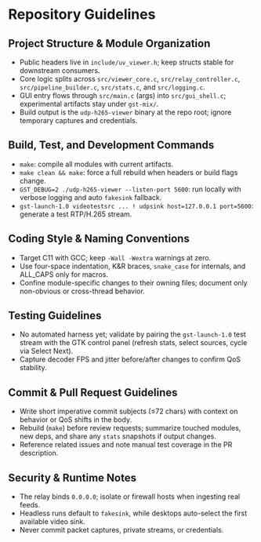 # Repository Guidelines

## Project Structure & Module Organization
- Public headers live in `include/uv_viewer.h`; keep structs stable for downstream consumers.
- Core logic splits across `src/viewer_core.c`, `src/relay_controller.c`, `src/pipeline_builder.c`, `src/stats.c`, and `src/logging.c`.
- GUI entry flows through `src/main.c` (args) into `src/gui_shell.c`; experimental artifacts stay under `gst-mix/`.
- Build output is the `udp-h265-viewer` binary at the repo root; ignore temporary captures and credentials.

## Build, Test, and Development Commands
- `make`: compile all modules with current artifacts.
- `make clean && make`: force a full rebuild when headers or build flags change.
- `GST_DEBUG=2 ./udp-h265-viewer --listen-port 5600`: run locally with verbose logging and auto `fakesink` fallback.
- `gst-launch-1.0 videotestsrc ... ! udpsink host=127.0.0.1 port=5600`: generate a test RTP/H.265 stream.

## Coding Style & Naming Conventions
- Target C11 with GCC; keep `-Wall -Wextra` warnings at zero.
- Use four-space indentation, K&R braces, `snake_case` for internals, and ALL_CAPS only for macros.
- Confine module-specific changes to their owning files; document only non-obvious or cross-thread behavior.

## Testing Guidelines
- No automated harness yet; validate by pairing the `gst-launch-1.0` test stream with the GTK control panel (refresh stats, select sources, cycle via Select Next).
- Capture decoder FPS and jitter before/after changes to confirm QoS stability.

## Commit & Pull Request Guidelines
- Write short imperative commit subjects (≤72 chars) with context on behavior or QoS shifts in the body.
- Rebuild (`make`) before review requests; summarize touched modules, new deps, and share any `stats` snapshots if output changes.
- Reference related issues and note manual test coverage in the PR description.

## Security & Runtime Notes
- The relay binds `0.0.0.0`; isolate or firewall hosts when ingesting real feeds.
- Headless runs default to `fakesink`, while desktops auto-select the first available video sink.
- Never commit packet captures, private streams, or credentials.
